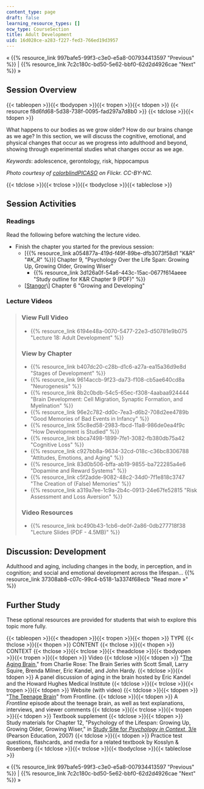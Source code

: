 ```yaml
---
content_type: page
draft: false
learning_resource_types: []
ocw_type: CourseSection
title: Adult Development
uid: 16d028ce-a283-f227-fed3-766ed19d3957
---
```

« {{% resource_link 997bafe5-99f3-c3e0-e5a8-007934413597 "Previous" %}} | {{% resource_link 7c2c180c-bd50-5e62-bbf0-62d2d4926cae "Next" %}} »

## Session Overview

{{< tableopen >}}{{< tbodyopen >}}{{< tropen >}}{{< tdopen >}}
{{< resource f8d6fd68-5d38-738f-0095-fad297a7d8b0 >}}
{{< tdclose >}}{{< tdopen >}}

What happens to our bodies as we grow older? How do our brains change as we age? In this section, we will discuss the cognitive, emotional, and physical changes that occur as we progress into adulthood and beyond, showing through experimental studies what changes occur as we age.

*Keywords*: adolescence, gerontology, risk, hippocampus

*Photo courtesy of* [*colorblindPICASO*](http://www.flickr.com/photos/colorblindpicaso/2540688582) *on Flickr. CC-BY-NC.*

{{< tdclose >}}{{< trclose >}}{{< tbodyclose >}}{{< tableclose >}}

## Session Activities

### Readings

Read the following before watching the lecture video.

- Finish the chapter you started for the previous session:
    - \[{{% resource_link a054877a-419d-f49f-89be-dfb3073f58d1 "K&R" "#_K_R_" %}}\] Chapter 9, "Psychology Over the Life Span: Growing Up, Growing Older, Growing Wiser"
        - {{% resource_link 3d126a0f-54a6-443c-15ac-0677f614aeee "Study outline for K&R Chapter 9 (PDF)" %}}
    - \[[Stangor](https://ocwnext.odl.mit.edu/courses/9-00sc-introduction-to-psychology-fall-2011/pages/syllabus#_Stangor_)\] Chapter 6 "Growing and Developing"

### Lecture Videos

> ### View Full Video
> 
> - {{% resource_link 6194e48a-0070-5477-22e3-d50781e9b075 "Lecture 18: Adult Development" %}}
> 
> ### View by Chapter
> 
> - {{% resource_link b407dc20-c28b-d1c6-a27a-ea15a36d9e8d "Stages of Development" %}}
> - {{% resource_link 9614accb-9f23-da73-f108-cb5ae640cd8a "Neurogenesis" %}}
> - {{% resource_link 8b2c0bdb-54c5-65ec-f308-4aabaa924444 "Brain Development: Cell Migration, Synaptic Formation, and Myelination" %}}
> - {{% resource_link 96e2c782-dd0c-7ea3-d6b2-708d2ee4789b "Good Memories of Bad Events in Infancy" %}}
> - {{% resource_link 55c8ed58-2983-fbcd-11a8-986de0ea4f9c "How Development is Studied" %}}
> - {{% resource_link bbca7498-1899-7fe1-3082-fb380db75a42 "Cognitive Loss" %}}
> - {{% resource_link c927bb8a-9634-32cd-018c-c36bc8306788 "Attitudes, Emotions, and Aging" %}}
> - {{% resource_link 83d0b506-bffa-ab19-9855-ba722285a4e6 "Dopamine and Reward Systems" %}}
> - {{% resource_link c5f2adde-9082-48c2-34d0-7f1e818c3747 "The Creation of (False) Memories" %}}
> - {{% resource_link a319a7ee-1c9a-2b4c-0913-24e67fe52815 "Risk Assessment and Loss Aversion" %}}
> 
> ### Video Resources
> 
> - {{% resource_link bc490b43-1cb6-de0f-2a86-0db277718f38 "Lecture Slides (PDF - 4.5MB)" %}}

## Discussion: Development

Adulthood and aging, including changes in the body, in perception, and in cognition; and social and emotional development across the lifespan… {{% resource_link 37308ab8-c07c-99c4-b518-1a3374f68ecb "Read more »" %}}

## Further Study

These optional resources are provided for students that wish to explore this topic more fully.

{{< tableopen >}}{{< theadopen >}}{{< tropen >}}{{< thopen >}}
TYPE
{{< thclose >}}{{< thopen >}}
CONTENT
{{< thclose >}}{{< thopen >}}
CONTEXT
{{< thclose >}}{{< trclose >}}{{< theadclose >}}{{< tbodyopen >}}{{< tropen >}}{{< tdopen >}}
Video
{{< tdclose >}}{{< tdopen >}}
"[The Aging Brain](http://www.learnoutloud.com/Free-Audio-Video/Social-Sciences/Psychology/Charlie-Rose-The-Brain-Series/43487)," from Charlie Rose: The Brain Series with Scott Small, Larry Squire, Brenda Milner, Eric Kandel, and John Hardy.
{{< tdclose >}}{{< tdopen >}}
A panel discussion of aging in the brain hosted by Eric Kandel and the Howard Hughes Medical Institute
{{< tdclose >}}{{< trclose >}}{{< tropen >}}{{< tdopen >}}
Website (with video)
{{< tdclose >}}{{< tdopen >}}
"[The Teenage Brain](http://www.pbs.org/wgbh/pages/frontline/shows/teenbrain/)" from Frontline.
{{< tdclose >}}{{< tdopen >}}
A *Frontline* episode about the teenage brain, as well as text explanations, interviews, and viewer comments
{{< tdclose >}}{{< trclose >}}{{< tropen >}}{{< tdopen >}}
Textbook supplement
{{< tdclose >}}{{< tdopen >}}
Study materials for Chapter 12, "Psychology of the Lifespan: Growing Up, Growing Older, Growing Wiser," in [Study Site for *Psychology in Context*, 3/e](http://www.pearsonhighered.com/educator/product/Fundamentals-of-Psychology-in-Context/9780205507573.page) (Pearson Education, 2007)
{{< tdclose >}}{{< tdopen >}}
Practice test questions, flashcards, and media for a related textbook by Kosslyn & Rosenberg
{{< tdclose >}}{{< trclose >}}{{< tbodyclose >}}{{< tableclose >}}

« {{% resource_link 997bafe5-99f3-c3e0-e5a8-007934413597 "Previous" %}} | {{% resource_link 7c2c180c-bd50-5e62-bbf0-62d2d4926cae "Next" %}} »